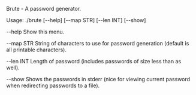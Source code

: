 Brute - A password generator.

Usage:  ./brute [--help] [--map STR] [--len INT] [--show]

  --help       Show this menu.

  --map STR    String of characters to use for password generation (default is all printable characters).

  --len INT    Length of password (includes passwords of size less than as well).

  --show       Shows the passwords in stderr (nice for viewing current password when redirecting passwords to a file).
